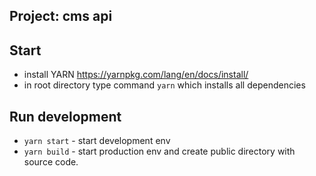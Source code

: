 ## Project: cms api

## Start

- install YARN https://yarnpkg.com/lang/en/docs/install/
- in root directory type command `yarn` which installs all dependencies

## Run development

- `yarn start` - start development env
- `yarn build` - start production env and create public directory with source code.
